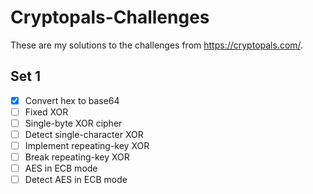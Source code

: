 # Cryptopals-Challenges
These are my solutions to the challenges from https://cryptopals.com/.

## Set 1
- [X] Convert hex to base64
- [ ] Fixed XOR
- [ ] Single-byte XOR cipher
- [ ] Detect single-character XOR
- [ ] Implement repeating-key XOR
- [ ] Break repeating-key XOR
- [ ] AES in ECB mode
- [ ] Detect AES in ECB mode
